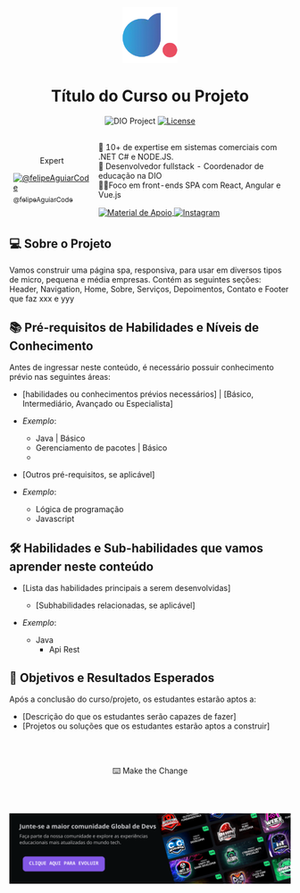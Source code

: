 <!--START_SECTION:header-->
<div align="center">
  <p align="center">
    <img 
      alt="DIO Education" 
      src="https://raw.githubusercontent.com/digitalinnovationone/template-github-trilha/main/.github/assets/logo.webp" 
      width="100px" 
    />
    <h1>Título do Curso ou Projeto</h1>
  </p>
</div>
<!--END_SECTION:header-->

<p align="center">
  <img src="https://img.shields.io/static/v1?label=DIO&message=Education&color=E94D5F&labelColor=202024" alt="DIO Project" />
  <a href="NIVEL"><img  src="https://img.shields.io/static/v1?label=Nível&message=Basico&color=E94D5F&labelColor=202024" alt="License"></a>

</p>

<!--  -->
<table align="center">
<thead>
  <tr>
    <td>
        <p align="center">Expert</p>
        <a href="https://github.com/felipeAguiarCode">
        <img src="https://avatars0.githubusercontent.com/u/37452836?v=3&s=115" alt="@felipeAguiarCode"><br>
        <sub>@felipeAguiarCode</sub>
      </a>
    </td>
    <td colspan="3">
    <p>🎉 10+ de expertise em sistemas comerciais com .NET C# e NODE.JS.
      <br/>
     🌟 Desenvolvedor fullstack - Coordenador de educação na DIO
      <br/>
    👨‍💻Foco em front-ends SPA com React, Angular e Vue.js
    </p>
      <a 
      href="https://www.linkedin.com/in/felipe-me/" 
      align="center">
           <img 
            align="center" 
            alt="Material de Apoio" 
            src="https://img.shields.io/badge/LinkedIn-0077B5?style=for-the-badge&logo=linkedin&logoColor=white"
            >
        </a>
        <a href="https://www.instagram.com/felipeaguiar.exe/" target="_blank">
            <img 
              align="center" 
              alt="Instagram" 
              src="https://img.shields.io/badge/Instagram-E4405F?style=for-the-badge&logo=instagram&logoColor=white"
            >
        </a>
    </td>
  </tr>
</thead>
</table>
<!--  -->

## 💻 Sobre o Projeto

Vamos construir uma página spa, responsiva, para usar em diversos tipos de micro, pequena e média empresas. Contém as seguintes seções: Header, Navigation, Home, Sobre, Serviços, Depoimentos, Contato e Footer que faz xxx e yyy

## 📚 Pré-requisitos de Habilidades e Níveis de Conhecimento

Antes de ingressar neste conteúdo, é necessário possuir conhecimento prévio nas seguintes áreas:

- [habilidades ou conhecimentos prévios necessários] | [Básico, Intermediário, Avançado ou Especialista]

- _Exemplo_:

  - Java | Básico
  - Gerenciamento de pacotes | Básico
  -

- [Outros pré-requisitos, se aplicável]

- _Exemplo_:
  - Lógica de programação
  - Javascript

## 🛠️ Habilidades e Sub-habilidades que vamos aprender neste conteúdo

- [Lista das habilidades principais a serem desenvolvidas]

  - [Subhabilidades relacionadas, se aplicável]

- _Exemplo_:
  - Java
    - Api Rest

## 🎯 Objetivos e Resultados Esperados

Após a conclusão do curso/projeto, os estudantes estarão aptos a:

- [Descrição do que os estudantes serão capazes de fazer]
- [Projetos ou soluções que os estudantes estarão aptos a construir]

<!--START_SECTION:footer-->
<br/>
<br/>
<p align="center">
  ⌨️ Make the Change
</p>

<br />
<br />

<p align="center">
  <a href="https://www.dio.me/" target="_blank">
    <img align="center" src="https://raw.githubusercontent.com/digitalinnovationone/template-github-trilha/main/.github/assets/footer.png" alt="banner"/>
  </a>
</p>
